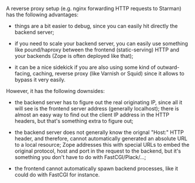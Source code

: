 A reverse proxy setup (e.g. nginx forwarding HTTP requests to Starman) has the following advantages:

* things are a bit easier to debug, since you can easily hit directly the backend server;

* if you need to scale your backend server, you can easily use something like pound/haproxy between the frontend (static-serving) HTTP and your backends (Zope is often deployed like that);

* it can be a nice sidekick if you are also using some kind of outward-facing, caching, reverse proxy (like Varnish or Squid) since it allows to bypass it very easily.

However, it has the following downsides:

* the backend server has to figure out the real originating IP, since all it will see is the frontend server address (generally localhost); there is almost an easy way to find out the client IP address in the HTTP headers, but that's something extra to figure out;

* the backend server does not generally know the orignal "Host:" HTTP header, and therefore, cannot automatically generated an absolute URL to a local resource; Zope addresses this with special URLs to embed the original protocol, host and port in the request to the backend, but it's something you don't have to do with FastCGI/Plack/...;

* the frontend cannot automatically spawn backend processes, like it could do with FastCGI for instance.
